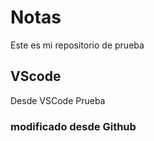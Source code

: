 # Notas
Este es mi repositorio de prueba

## VScode
Desde VSCode 
Prueba

### modificado desde Github
